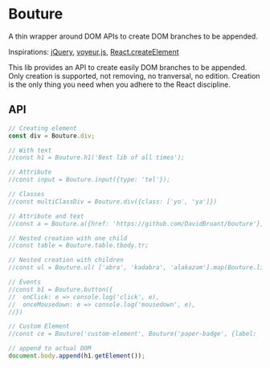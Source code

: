 # Bouture

A thin wrapper around DOM APIs to create DOM branches to be appended.

Inspirations: [jQuery](https://api.jquery.com/), [voyeur.js](http://adriancooney.ie/voyeur.js/), [React.createElement](https://reactjs.org/docs/react-api.html#createelement)

This lib provides an API to create easily DOM branches to be appended. Only creation is supported, not removing, no tranversal, no edition. Creation is the only thing you need when you adhere to the React discipline.

## API

````js
// Creating element
const div = Bouture.div;

// With text
//const h1 = Bouture.h1('Best lib of all times');

// Attribute
//const input = Bouture.input({type: 'tel'});

// Classes
//const multiClassDiv = Bouture.div({class: ['yo', 'ya']})

// Attribute and text
//const a = Bouture.a({href: 'https://github.com/DavidBruant/bouture'}, 'bouture.js');

// Nested creation with one child
//const table = Bouture.table.tbody.tr;

// Nested creation with children
//const ul = Bouture.ul( ['abra', 'kadabra', 'alakazam'].map(Bouture.li) );

// Events
//const b1 = Bouture.button({
//  onClick: e => console.log('click', e),
//  onceMousedown: e => console.log('mousedown', e),
//})

// Custom Element
//const ce = Bouture('custom-element', Bouture('paper-badge', {label: '3'}))

// append to actual DOM
document.body.append(h1.getElement());
````
